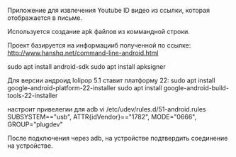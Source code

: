 Приложение для извлечения Youtube ID видео из ссылки,
которая отображается в письме.

Используется создание apk файлов из коммандной строки.

Проект базируется на информацииб полученной по ссылке:
http://www.hanshq.net/command-line-android.html


sudo apt install android-sdk
sudo apt install apksigner

Для версии андроид lolipop 5.1 ставит платформу 22:
sudo apt install google-android-platform-22-installer
sudo apt install google-android-build-tools-22-installer

настроит привелегии  для adb
vi /etc/udev/rules.d/51-android.rules
SUBSYSTEM=="usb", ATTR{idVendor}=="1782", MODE="0666", GROUP="plugdev" 

После подключения через adb, на устройстве подтвердить соединение на устройстве.
